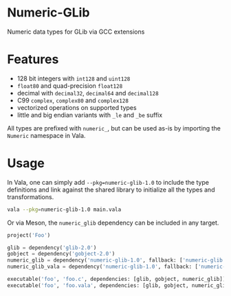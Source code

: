 # Numeric-GLib

Numeric data types for GLib via GCC extensions

# Features

 - 128 bit integers with `int128` and `uint128`
 - `float80` and quad-precision `float128`
 - decimal with `decimal32`, `decimal64` and `decimal128`
 - C99 `complex`, `complex80` and `complex128`
 - vectorized operations on supported types
 - little and big endian variants with `_le` and `_be` suffix

All types are prefixed with `numeric_`, but can be used as-is by importing the
`Numeric` namespace in Vala.

# Usage

In Vala, one can simply add `--pkg=numeric-glib-1.0` to include the type
definitions and link against the shared library to initialize all the types and
transformations.

```bash
vala --pkg=numeric-glib-1.0 main.vala
```

Or via Meson, the `numeric_glib` dependency can be included in any target.

```python
project('Foo')

glib = dependency('glib-2.0')
gobject = dependency('gobject-2.0')
numeric_glib = dependency('numeric-glib-1.0', fallback: ['numeric-glib', 'numeric_glib_dep'])
numeric_glib_vala = dependency('numeric-glib-1.0', fallback: ['numeric-glib', 'numeric_glib_vala_dep'])

executable('foo', 'foo.c', dependencies: [glib, gobject, numeric_glib])
executable('foo', 'foo.vala', dependencies: [glib, gobject, numeric_glib_vala])
```
